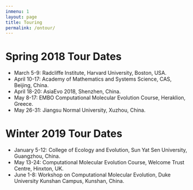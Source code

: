 ```yaml
---
inmenu: 1
layout: page
title: Touring
permalink: /ontour/
---
```

# Spring 2018 Tour Dates
* March 5-9:  Radcliffe Institute, Harvard University, Boston, USA.
* April 10-17: Academy of Mathematics and Systems Science, CAS, Beijing, China.
* April 18-20: AsiaEvo 2018, Shenzhen, China.
* May 8-17: EMBO Computational Molecular Evolution Course, Heraklion, Greece.
* May 26-31: Jiangsu Normal University, Xuzhou, China.

# Winter 2019 Tour Dates
* January 5-12: College of Ecology and Evolution, Sun Yat Sen University, Guangzhou, China.
* May 13-24: Computational Molecular Evolution Course, Welcome Trust Centre, Hinxton, UK.
* June 1-8: Workshop on Computational Molecular Evolution, Duke University Kunshan Campus, Kunshan, China.
